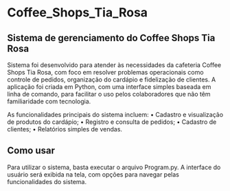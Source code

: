 # Coffee_Shops_Tia_Rosa
## Sistema de gerenciamento do Coffee Shops Tia Rosa

Sistema foi desenvolvido para atender às necessidades da cafeteria Coffee Shops Tia Rosa, com foco em resolver problemas operacionais como controle de pedidos, organização do cardápio e fidelização de clientes. A aplicação foi criada em Python, com uma interface simples baseada em linha de comando, para facilitar o uso pelos colaboradores que não têm familiaridade com tecnologia.

As funcionalidades principais do sistema incluem:
•	Cadastro e visualização de produtos do cardápio;
•	Registro e consulta de pedidos;
•	Cadastro de clientes;
•	Relatórios simples de vendas.

## Como usar
Para utilizar o sistema, basta executar o arquivo Program.py. A interface do usuário será exibida na tela, com opções para navegar pelas funcionalidades do sistema.
